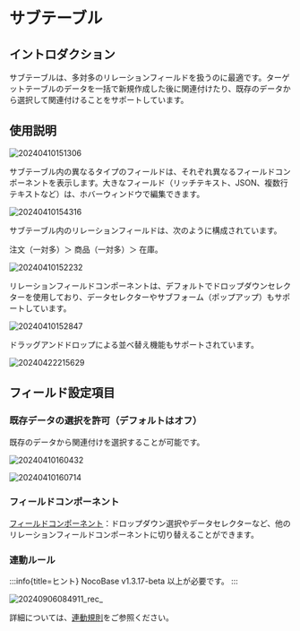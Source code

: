 # サブテーブル

## イントロダクション

サブテーブルは、多対多のリレーションフィールドを扱うのに最適です。ターゲットテーブルのデータを一括で新規作成した後に関連付けたり、既存のデータから選択して関連付けることをサポートしています。

## 使用説明

![20240410151306](https://static-docs.nocobase.com/20240410151306.png)

サブテーブル内の異なるタイプのフィールドは、それぞれ異なるフィールドコンポーネントを表示します。大きなフィールド（リッチテキスト、JSON、複数行テキストなど）は、ホバーウィンドウで編集できます。

![20240410154316](https://static-docs.nocobase.com/20240410154316.png)

サブテーブル内のリレーションフィールドは、次のように構成されています。

注文（一対多）＞ 商品（一対多）＞ 在庫。

![20240410152232](https://static-docs.nocobase.com/20240410152232.png)

リレーションフィールドコンポーネントは、デフォルトでドロップダウンセレクターを使用しており、データセレクターやサブフォーム（ポップアップ）もサポートしています。

![20240410152847](https://static-docs.nocobase.com/20240410152847.png)

ドラッグアンドドロップによる並べ替え機能もサポートされています。

![20240422215629](https://static-docs.nocobase.com/20240422215629.gif)

## フィールド設定項目

### 既存データの選択を許可（デフォルトはオフ）

既存のデータから関連付けを選択することが可能です。

![20240410160432](https://static-docs.nocobase.com/20240410160432.png)

![20240410160714](https://static-docs.nocobase.com/20240410160714.png)

### フィールドコンポーネント

[フィールドコンポーネント](/handbook/ui/fields/association-field)：ドロップダウン選択やデータセレクターなど、他のリレーションフィールドコンポーネントに切り替えることができます。

### 連動ルール
:::info{title=ヒント}
NocoBase v1.3.17-beta 以上が必要です。
:::

![20240906084911_rec_](https://nocobase-docs.oss-cn-beijing.aliyuncs.com/20240906084911_rec_.gif)

詳細については、[連動規則](/handbook/ui/blocks/block-settings/linkage-rule)をご参照ください。

